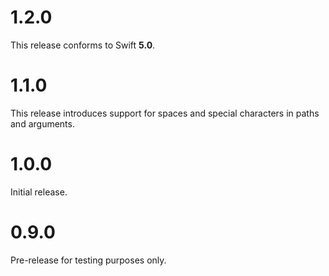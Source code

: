 # 1.2.0
This release conforms to Swift **5.0**.

# 1.1.0
This release introduces support for spaces and special characters in paths and arguments.

# 1.0.0
Initial release.

# 0.9.0
Pre-release for testing purposes only.
